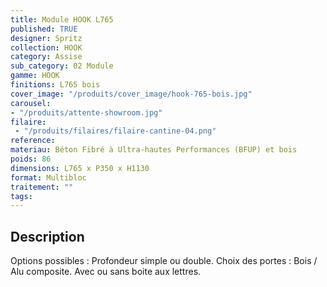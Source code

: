 ```yaml
---
title: Module HOOK L765
published: TRUE
designer: Spritz
collection: HOOK
category: Assise
sub_category: 02 Module
gamme: HOOK
finitions: L765 bois
cover_image: "/produits/cover_image/hook-765-bois.jpg"
carousel: 
- "/produits/attente-showroom.jpg"
filaire: 
 - "/produits/filaires/filaire-cantine-04.png"
reference: 
materiau: Béton Fibré à Ultra-hautes Performances (BFUP) et bois
poids: 86
dimensions: L765 x P350 x H1130
format: Multibloc
traitement: ""
tags: 
---
```


## Description

Options possibles : Profondeur simple ou double. Choix des portes : Bois / Alu composite. Avec ou sans boite aux lettres.
